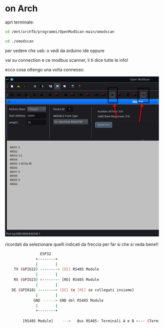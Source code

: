 
# on Arch


apri terminale: 
```bash
cd /mnt/archTb/programmi/OpenModScan-main/omodscan

```
```bash
cd ./omodscan

```

per vedere che usb: o vedi da arduino ide oppure

vai su connection e ce modbus scanner, li ti dice tutte le info!

ecco cosa ottengo una volta connesso:

![alt text](image.png)

ricordati da selezionare quelli indicati da freccia per far si che si veda bene!!

```bash
                ESP32
              +--------+
              |        |
    TX (GPIO22) --------> [DI] RS485 Module
              |        | 
    RX (GPIO23) <-------- [RO] RS485 Module
              |        |
   DE (GPIO18) --------> [DE] (e [RE] se collegati insieme)
              |        |
             GND ------> GND del RS485 Module
              |        |
              +--------+
                
        [RS485 Module]    --->   Bus RS485: Terminali A e B <--- (Terminazione e biasing se necessario)


```